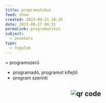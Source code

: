 ```yaml
---
title: programatikus
feed: show
created: 2023-08-21 20:35
date: 2023-08-27 08:31
permalink: programatikus
subject:
  - zenetöri
type:
  - fogalom
---
```


= programszerű

-   programadó, programot kifejtő
-   program szerinti



## <p style="text-align: center;"><img src="https://chart.googleapis.com/chart?cht=qr&chl=https://notes.andrasdenes.com/programatikus&chs=180x180&choe=UTF-8&chld=L|2" alt="qr code"></p>

